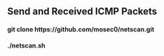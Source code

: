 ## Send and Received ICMP Packets
<h4>git clone https://github.com/mosec0/netscan.git</h4>
<h4>./netscan.sh</h4>
